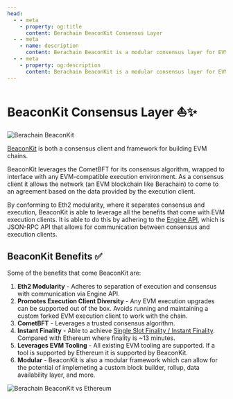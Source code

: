 ```yaml
---
head:
  - - meta
    - property: og:title
      content: Berachain BeaconKit Consensus Layer
  - - meta
    - name: description
      content: Berachain BeaconKit is a modular consensus layer for EVM chains
  - - meta
    - property: og:description
      content: Berachain BeaconKit is a modular consensus layer for EVM chains
---
```


# BeaconKit Consensus Layer ⛵✨

![Berachain BeaconKit](/assets/beaconkit-banner.png)

[BeaconKit](/learn/what-is-beaconkit) is both a consensus client and framework for building EVM chains.

BeaconKit leverages the CometBFT for its consensus algorithm, wrapped to interface with any EVM-compatible execution environment. As a consensus client it allows the network (an EVM blockchain like Berachain) to come to an agreement based on the data provided by the execution client.

By conforming to Eth2 modularity, where it separates consensus and execution, BeaconKit is able to leverage all the benefits that come with EVM execution clients. It is able to do this by adhering to the [Engine API](https://github.com/ethereum/execution-apis/blob/main/src/engine/common.md), which is JSON-RPC API that allows for communication between consensus and execution clients.

## BeaconKit Benefits ✅

Some of the benefits that come BeaconKit are:

1. **Eth2 Modularity** - Adheres to separation of execution and consensus with communication via Engine API.
2. **Promotes Execution Client Diversity** - Any EVM execution upgrades can be supported out of the box. Avoids running and maintaining a custom forked EVM execution client to work with the chain.
3. **CometBFT** - Leverages a trusted consensus algorithm.
4. **Instant Finality** - Able to achieve [Single Slot Finality / Instant Finality](/apps/core/content/learn/help/glossary.md#single-slot-finality). Compared with Ethereum where finality is ~13 minutes.
5. **Leverages EVM Tooling** - All existing EVM tooling are supported. If a tool is supported by Ethereum it is supported by BeaconKit.
6. **Modular** - BeaconKit is also a modular framework which can allow for the potential of implemeting a custom block builder, rollup, data availability layer, and more.

![Berachain BeaconKit vs Ethereum](/assets/berachain-ethereum-vs-beaconkit.png)
